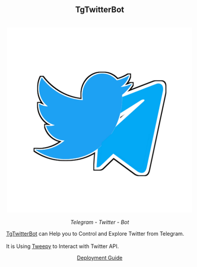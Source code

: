 <div align="center">
  <h2>TgTwitterBot</h2><br>
  <img src="../tgtwitterbot/20210418_004643.png" width="500"><br>
  <p><i>Telegram - Twitter - Bot</i></p>
</div>
<p><a href="https://github.com/New-dev0/TgTwitterBot">TgTwitterBot</a> can Help you to Control and Explore Twitter from Telegram.<br><br>
It is Using <a href="https://github.com/Tweepy/Tweepy">Tweepy</a> to Interact with Twitter API.
</p>
<p align="center"><a href="/deployment" class="zbutton">Deployment Guide</a></p>
